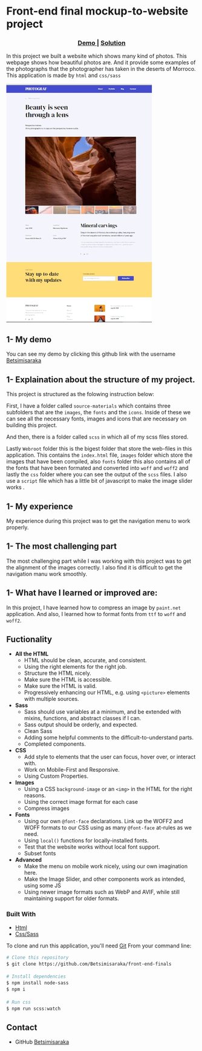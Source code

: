 # Front-end final mockup-to-website project

<div align="center">
  <h3>
    <a href="https://github.com/Betsimisaraka/front-end-finals">
      Demo
    </a>
    <span> | </span>
    <a href="https://betsimisaraka.github.io/front-end-finals/">
      Solution
    </a>
  </h3>
</div>

In this project we built a website which shows many kind of photos. This webpage shows how beautiful photos are. And it provide some examples of the photographs that the photographer has taken in the deserts of Morroco. This application is made by `html` and `css/sass`

![MY photograph](./webroot/images/photograph-page.webp)

## 1- My demo

You can see my demo by clicking this github link with the username [Betsimisaraka](https://github.com/Betsimisaraka/front-end-finals)

## 1- Explaination about the structure of my project.
This project is structured as the folowing instruction below:

First, I have a folder called `source-materials` which contains three subfolders that are the `images`, the `fonts` and the `icons`. Inside of these we can see all the necessary fonts, images and icons that are necessary on building this project.

And then, there is a folder called `scss` in which all of my scss files stored.

Lastly `Webroot` folder this is the bigest folder that store the web-files in this application. This contains the `index.html` file, `images` folder which store the images that have been compiled, also `fonts` folder this also contains all of the fonts that have been formated and converted into `woff` and `woff2` and lastly the `css` folder where you can see the output of the `scss` files. I also use a `script` file which has a little bit of javascript to make the image slider works .

## 1- My experience

My experience during this project was to get the navigation menu to work properly.

## 1- The most challenging part

The most challenging part while I was working with this project was to get the alignment of the images correctly. I also find it is difficult to get the navigation manu work smoothly.

## 1- What have I learned or improved are:

In this project, I have learned how to compress an image by `paint.net` application. And also, I learned how to format fonts from `ttf` to `woff` and `woff2`.

## Fuctionality

- **All the HTML**
  - HTML should be clean, accurate, and consistent.
  - Using the right elements for the right job.
  - Structure the HTML nicely.
  - Make sure the HTML is accessible.
  - Make sure the HTML is valid.
  - Progressively enhancing our HTML, e.g. using `<picture>` elements with multiple sources.
- **Sass**
  - Sass should use variables at a minimum, and be extended with mixins, functions, and abstract classes if I can.
  - Sass output should be orderly, and expected.
  - Clean Sass
  - Adding some helpful comments to the difficult-to-understand parts.
  - Completed components.
- **CSS**
  - Add style to elements that the user can focus, hover over, or interact with.
  - Work on Mobile-First and Responsive.
  - Using Custom Properties.
- **Images**
  - Using a CSS `background-image` or an `<img>` in the HTML for the right reasons.
  - Using the correct image format for each case
  - Compress images
- **Fonts**
  - Using our own `@font-face` declarations. Link up the WOFF2 and WOFF formats to our CSS using as many `@font-face` at-rules as we need.
  - Using `local()` functions for locally-installed fonts.
  - Test that the website works without local font support.
  - Subset fonts
- **Advanced**
  - Make the menu on mobile work nicely, using our own imagination here.
  - Make the Image Slider, and other components work as intended, using some JS
  - Using newer image formats such as WebP and AVIF, while still maintaining support for older formats.

### Built With

-   [Html](https://html.org/)
-   [Css/Sass](https://css.org)


To clone and run this application, you'll need [Git](https://git-scm.com) From your command line:

```bash
# Clone this repository
$ git clone https://github.com/Betsimisaraka/front-end-finals

# Install dependencies
$ npm install node-sass
$ npm i

# Run css
$ npm run scss:watch
```

## Contact

-  GitHub [Betsimisaraka](https://github.com/Betsimisaraka)